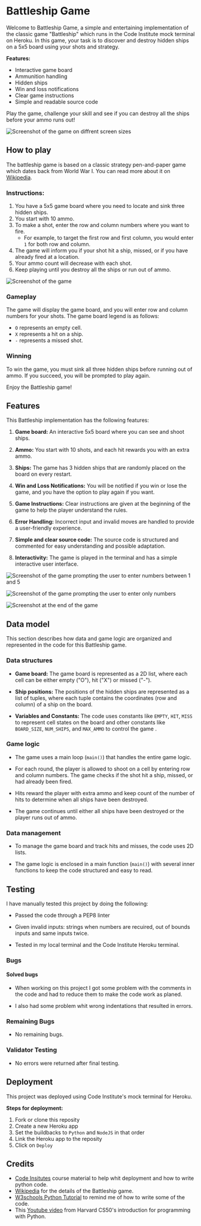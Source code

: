 # Battleship Game

Welcome to Battleship Game, a simple and entertaining implementation of the classic game "Battleship" which runs in the Code Institute mock terminal on Heroku. In this game, your task is to discover and destroy hidden ships on a 5x5 board using your shots and strategy.

**Features:**
- Interactive game board
- Ammunition handling
- Hidden ships
- Win and loss notifications
- Clear game instructions
- Simple and readable source code

Play the game, challenge your skill and see if you can destroy all the ships before your ammo runs out!

![Screenshot of the game on diffrent screen sizes](https://user-images.githubusercontent.com/129947589/265952135-0745c6be-a67e-4e76-ad29-151b1eedcf0f.png)

## How to play
The battleship game is based on a classic strategy pen-and-paper game which dates back from World War I. You can read more about it on [Wikipedia](https://en.wikipedia.org/wiki/Battleship_(game)).

### Instructions:
1. You have a 5x5 game board where you need to locate and sink three hidden ships.
2. You start with 10 ammo.
3. To make a shot, enter the row and column numbers where you want to fire.
   - For example, to target the first row and first column, you would enter `1` for both row and column.
4. The game will inform you if your shot hit a ship, missed, or if you have already fired at a location.
5. Your ammo count will decrease with each shot.
6. Keep playing until you destroy all the ships or run out of ammo.

![Screenshot of the game](https://user-images.githubusercontent.com/129947589/265952183-071dea35-0f6c-4d63-9c28-5daca52ea4e3.png)

### Gameplay

The game will display the game board, and you will enter row and column numbers for your shots. The game board legend is as follows:

- `O` represents an empty cell.
- `X` represents a hit on a ship.
- `-` represents a missed shot.

### Winning

To win the game, you must sink all three hidden ships before running out of ammo. If you succeed, you will be prompted to play again.

Enjoy the Battleship game!

## Features

This Battleship implementation has the following features:

1. **Game board:** An interactive 5x5 board where you can see and shoot ships.

2. **Ammo:** You start with 10 shots, and each hit rewards you with an extra ammo.

3. **Ships:** The game has 3 hidden ships that are randomly placed on the board on every restart.

4. **Win and Loss Notifications:** You will be notified if you win or lose the game, and you have the option to play again if you want.

5. **Game Instructions:** Clear instructions are given at the beginning of the game to help the player understand the rules.

6. **Error Handling:** Incorrect input and invalid moves are handled to provide a user-friendly experience.

7. **Simple and clear source code:** The source code is structured and commented for easy understanding and possible adaptation.

8. **Interactivity:** The game is played in the terminal and has a simple interactive user interface.

![Screenshot of the game prompting the user to enter numbers between 1 and 5](https://user-images.githubusercontent.com/129947589/266553793-a00e8008-0d05-4ceb-9f00-c83046c14464.png)

![Screenshot of the game prompting the user to enter only numbers](https://user-images.githubusercontent.com/129947589/266555488-5589389b-319f-4faf-a307-0304f65315cb.png)

![Screenshot at the end of the game](https://user-images.githubusercontent.com/129947589/266554848-5925010d-d9f7-4cfc-9beb-c9867e7e2215.png)

## Data model

This section describes how data and game logic are organized and represented in the code for this Battleship game.

### Data structures

- **Game board:** The game board is represented as a 2D list, where each cell can be either empty ("O"), hit ("X") or missed ("-").

- **Ship positions:** The positions of the hidden ships are represented as a list of tuples, where each tuple contains the coordinates (row and column) of a ship on the board.

- **Variables and Constants:** The code uses constants like `EMPTY`, `HIT`, `MISS` to represent cell states on the board and other constants like `BOARD_SIZE`, `NUM_SHIPS`, and `MAX_AMMO` to control the game .

### Game logic

- The game uses a main loop (`main()`) that handles the entire game logic.

- For each round, the player is allowed to shoot on a cell by entering row and column numbers. The game checks if the shot hit a ship, missed, or had already been fired.

- Hits reward the player with extra ammo and keep count of the number of hits to determine when all ships have been destroyed.

- The game continues until either all ships have been destroyed or the player runs out of ammo.

### Data management

- To manage the game board and track hits and misses, the code uses 2D lists.

- The game logic is enclosed in a main function (`main()`) with several inner functions to keep the code structured and easy to read.

## Testing
I have manually tested this project by doing the following:

- Passed the code through a PEP8 linter

- Given invalid inputs: strings when numbers are recuired, out of bounds inputs and same inputs twice.

- Tested in my local terminal and the Code Institute Heroku terminal. 
### Bugs

#### Solved bugs

- When working on this project I got some problem with the comments in the code and had to reduce them to make the code work as planed. 

- I also had some problem whit wrong indentations that resulted in errors.

### Remaining Bugs

- No remaining bugs. 

### Validator Testing

- No errors were returned after final testing. 

## Deployment
This project was deployed using Code Institute's mock terminal for Heroku.

**Steps for deployment:**
1. Fork or clone this reposity
2. Create a new Heroku app
3. Set the buildbacks to `Python` and `NodeJS` in that order
4. Link the Heroku app to the reposity
5. Click on `Deploy`

## Credits

- [Code Insitutes](https://codeinstitute.net/se/full-stack-software-development-diploma/) course material to help whit deployment and how to write python code. 
- [Wikipedia](https://en.wikipedia.org/wiki/Battleship_(game)) for the details of the Battleship game. 
- [W3schools Python Tutorial](https://www.w3schools.com/python/default.asp) to remind me of how to write some of the code. 
- This [Youtube video](https://www.youtube.com/watch?v=nLRL_NcnK-4&t=20326s&ab_channel=freeCodeCamp.org) from Harvard CS50's introduction for programming with Python.